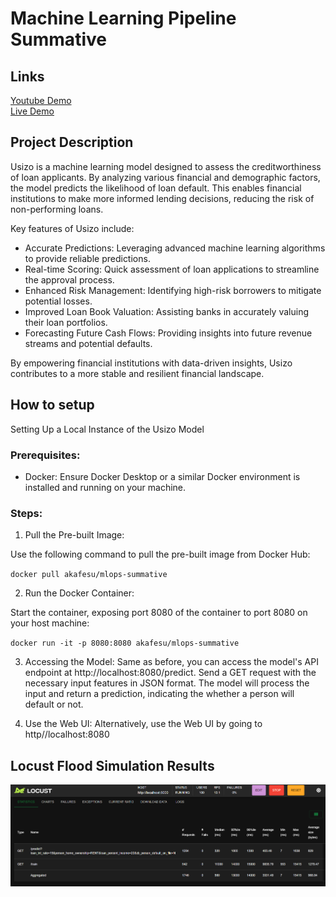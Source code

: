 # Machine Learning Pipeline Summative

## Links
[Youtube Demo](https://youtu.be/QQiaFmF4cgc)  
[Live Demo](https://mlops-summative.onrender.com)

## Project Description
Usizo is a machine learning model designed to assess the creditworthiness of loan applicants. By analyzing various financial and demographic factors, the model predicts the likelihood of loan default. This enables financial institutions to make more informed lending decisions, reducing the risk of non-performing loans.

Key features of Usizo include:

- Accurate Predictions: Leveraging advanced machine learning algorithms to provide reliable predictions.
- Real-time Scoring: Quick assessment of loan applications to streamline the approval process.
- Enhanced Risk Management: Identifying high-risk borrowers to mitigate potential losses.
- Improved Loan Book Valuation: Assisting banks in accurately valuing their loan portfolios.
- Forecasting Future Cash Flows: Providing insights into future revenue streams and potential defaults.

By empowering financial institutions with data-driven insights, Usizo contributes to a more stable and resilient financial landscape.

## How to setup

Setting Up a Local Instance of the Usizo Model

### Prerequisites:
- Docker: Ensure Docker Desktop or a similar Docker environment is installed and running on your machine.

### Steps:
1. Pull the Pre-built Image:

Use the following command to pull the pre-built image from Docker Hub:

`docker pull akafesu/mlops-summative`

2. Run the Docker Container:

Start the container, exposing port 8080 of the container to port 8080 on your host machine:

`docker run -it -p 8080:8080 akafesu/mlops-summative`

3. Accessing the Model:
Same as before, you can access the model's API endpoint at http://localhost:8080/predict.
Send a GET request with the necessary input features in JSON format.
The model will process the input and return a prediction, indicating the whether a person will default or not.

4. Use the Web UI:
Alternatively, use the Web UI by going to http//localhost:8080

## Locust Flood Simulation Results
![Locust Request Simulation Results](Locust.png)